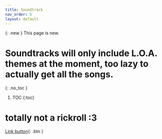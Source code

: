 ```yaml
---
title: Soundtrack
nav_order: 5
layout: default
---
```


{: .new }
This page is new.

# Soundtracks will only include L.O.A. themes at the moment, too lazy to actually get all the songs.
{: .no_toc }


1. TOC
{:toc}

# totally not a rickroll :3
[Link button](https://www.youtube.com/watch?v=xvFZjo5PgG0){: .btn }

